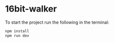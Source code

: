 # 16bit-walker

To start the project run the following in the terminal:

```bash
npm install
npm run dev
```
